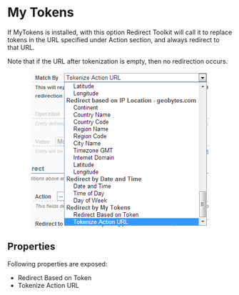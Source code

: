 # My Tokens

If MyTokens is installed, with this option Redirect Toolkit will call it to replace tokens in the URL specified under Action section, and always redirect to that URL.

Note that if the URL after tokenization is empty, then no redirection occurs.

<div style="text-align:center">

<img src="../assets/redirect-by-my-tokens.png">

</div>

## Properties

Following properties are exposed:

* Redirect Based on Token
* Tokenize Action URL